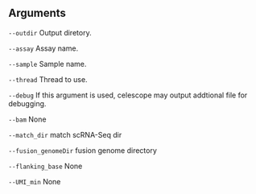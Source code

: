 

## Arguments
`--outdir` Output diretory.

`--assay` Assay name.

`--sample` Sample name.

`--thread` Thread to use.

`--debug` If this argument is used, celescope may output addtional file for debugging.

`--bam` None

`--match_dir` match scRNA-Seq dir

`--fusion_genomeDir` fusion genome directory

`--flanking_base` None

`--UMI_min` None


